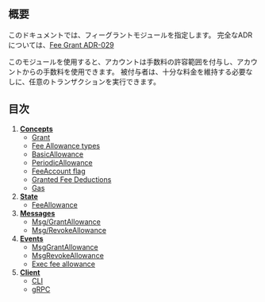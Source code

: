 ## 概要

このドキュメントでは、フィーグラントモジュールを指定します。 完全なADRについては、[Fee Grant ADR-029](https://github.com/cosmos/cosmos-sdk/blob/v0.40.0/docs/architecture/adr-029-fee-grant-module.mdを参照してください )

このモジュールを使用すると、アカウントは手数料の許容範囲を付与し、アカウントからの手数料を使用できます。 被付与者は、十分な料金を維持する必要なしに、任意のトランザクションを実行できます。

## 目次

1. **[Concepts](01_concepts.md)**
    - [Grant](01_concepts.md#grant)
    - [Fee Allowance types](01_concepts.md#fee-allowance-types)
    - [BasicAllowance](01_concepts.md#basicallowance)
    - [PeriodicAllowance](01_concepts.md#periodicallowance)
    - [FeeAccount flag](01_concepts.md#feeaccount-flag)
    - [Granted Fee Deductions](01_concepts.md#granted-fee-deductions)
    - [Gas](01_concepts.md#gas)
2. **[State](02_state.md)**
    - [FeeAllowance](02_state.md#feeallowance)
3. **[Messages](03_messages.md)**
    - [Msg/GrantAllowance](03_messages.md#msggrantallowance)
    - [Msg/RevokeAllowance](03_messages.md#msgrevokeallowance)
4. **[Events](04_events.md)**
    - [MsgGrantAllowance](04_events.md#msggrantallowance)
    - [MsgRevokeAllowance](04_events.md#msgrevokeallowance)
    - [Exec fee allowance](04_events.md#exec-fee-allowance)
5. **[Client](05_client.md)**
    - [CLI](05_client.md#cli)
    - [gRPC](05_client.md#grpc)
